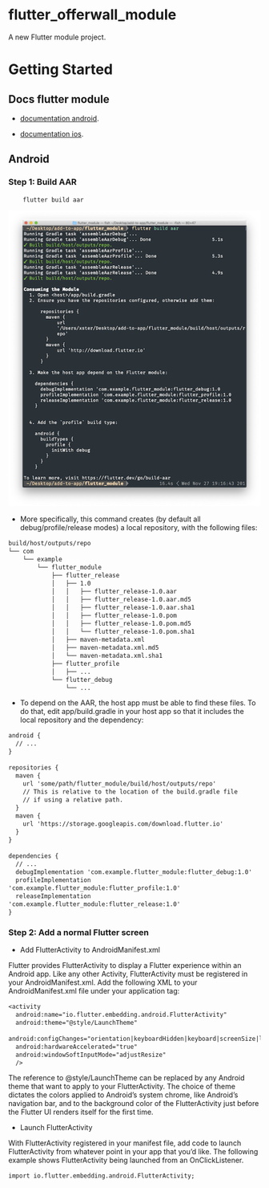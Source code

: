 # flutter_offerwall_module

A new Flutter module project.

# Getting Started

## Docs flutter module

- [documentation android](https://docs.flutter.dev/add-to-app/android/project-setup?tab=with-android-studio).

- [documentation ios](https://docs.flutter.dev/add-to-app/ios/project-setup).

## Android

### Step 1: Build AAR

```
    flutter build aar
```

![Alt text](image.png)

- More specifically, this command creates (by default all debug/profile/release modes) a local repository, with the following files:

```
build/host/outputs/repo
└── com
    └── example
        └── flutter_module
            ├── flutter_release
            │   ├── 1.0
            │   │   ├── flutter_release-1.0.aar
            │   │   ├── flutter_release-1.0.aar.md5
            │   │   ├── flutter_release-1.0.aar.sha1
            │   │   ├── flutter_release-1.0.pom
            │   │   ├── flutter_release-1.0.pom.md5
            │   │   └── flutter_release-1.0.pom.sha1
            │   ├── maven-metadata.xml
            │   ├── maven-metadata.xml.md5
            │   └── maven-metadata.xml.sha1
            ├── flutter_profile
            │   ├── ...
            └── flutter_debug
                └── ...

```

- To depend on the AAR, the host app must be able to find these files. To do that, edit app/build.gradle in your host app so that it includes the local repository and the dependency:

```
android {
  // ...
}

repositories {
  maven {
    url 'some/path/flutter_module/build/host/outputs/repo'
    // This is relative to the location of the build.gradle file
    // if using a relative path.
  }
  maven {
    url 'https://storage.googleapis.com/download.flutter.io'
  }
}

dependencies {
  // ...
  debugImplementation 'com.example.flutter_module:flutter_debug:1.0'
  profileImplementation 'com.example.flutter_module:flutter_profile:1.0'
  releaseImplementation 'com.example.flutter_module:flutter_release:1.0'
}
```
### Step 2: Add a normal Flutter screen

- Add FlutterActivity to AndroidManifest.xml
  
Flutter provides FlutterActivity to display a Flutter experience within an Android app. Like any other Activity, FlutterActivity must be registered in your AndroidManifest.xml. Add the following XML to your AndroidManifest.xml file under your application tag:

```
<activity
  android:name="io.flutter.embedding.android.FlutterActivity"
  android:theme="@style/LaunchTheme"
  android:configChanges="orientation|keyboardHidden|keyboard|screenSize|locale|layoutDirection|fontScale|screenLayout|density|uiMode"
  android:hardwareAccelerated="true"
  android:windowSoftInputMode="adjustResize"
  />
```
The reference to @style/LaunchTheme can be replaced by any Android theme that want to apply to your FlutterActivity. The choice of theme dictates the colors applied to Android’s system chrome, like Android’s navigation bar, and to the background color of the FlutterActivity just before the Flutter UI renders itself for the first time.



- Launch FlutterActivity
  
With FlutterActivity registered in your manifest file, add code to launch FlutterActivity from whatever point in your app that you’d like. The following example shows FlutterActivity being launched from an OnClickListener.
```
import io.flutter.embedding.android.FlutterActivity;

```
